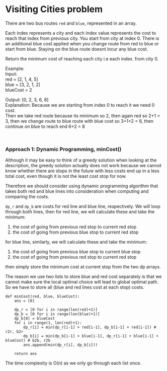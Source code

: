 # Visiting Cities problem

There are two bus routes `red` and `blue`, represented in an array. 

Each index represents a city and each index value represents the cost to reach that index from previous city. You start from city at index 0. There is an additional blue cost applied when you change route from red to blue or start from blue. Staying on the blue route doesnt incur any blue cost.

Return the minimum cost of reaching each city i.e each index. from city 0.

Example:\
Input:\
red = [2, 1, 4, 5]\
blue = [3, 2, 1, 2]\
blueCost = 2


Output: [0, 2, 3, 6, 8]\
Explanation: Because we are starting from index 0 to reach it we need 0 cost.\
Then we take red route because its minimum so 2, then again red so 2+1 = 3, then we change route to blue route with blue cost so 3+1+2 = 6, then continue on blue to reach end 6+2 = 8

<br />

### Approach 1: Dynamic Programming, minCost()

Although it may be easy to think of a greedy solution when looking at the description, the greedy solution actually does not work because we cannot know whether there are stops in the future with less costs end up in a less total cost, even though it is not the least cost stop for now. 

Therefore we should consider using dynamic programming algorithm that takes both red and blue lines into consideration when computing and comparing the costs.

`dp_r` and `dp_b` are costs for red line and blue line, respectively. We will loop through both lines, then for red line, we will calculate these and take the minimum:
1.  the cost of going from previous red stop to current red stop
2.  the cost of going from previous blue stop to current red stop

for blue line, similarly, we will calculate these and take the minimum:
1.  the cost of going from previous blue stop to current blue stop
2.  the cost of going from previous red stop to current red stop

then simply store the minimum cost at current stop from the two dp arrays. 

The reason we use two lists to store blue and red cost separately is that we cannot make sure the local optimal choice will lead to global optimal path. So we have to store all (blue and red lines cost at each stop) costs.

```python3
def minCost(red, blue, blueCost):
    ans = [0]
    
    dp_r = [0 for i in range(len(red)+1)]
    dp_b = [0 for i in range(len(blue)+1)]
    dp_b[0] = blueCost
    for i in range(1, len(red)+1):
        dp_r[i] = min(dp_r[i-1] + red[i-1], dp_b[i-1] + red[i-1]) # r2r, b2r
        dp_b[i] = min(dp_b[i-1] + blue[i-1], dp_r[i-1] + blue[i-1] + blueCost) # b2b, r2b
        ans.append(min(dp_r[i], dp_b[i]))
            
    return ans
```

The time complexity is O(n) as we only go through each list once.
